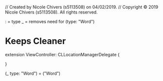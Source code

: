 //  Created by Nicole Chivers (s5113508) on 04/02/2019.
//  Copyright © 2019 Nicole Chivers (s5113508). All rights reserved.

: = type
_ = removes need for (type: "Word")

# Keeps Cleaner
extension ViewController: CLLocationManagerDelegate {
    
}

(_ type: "Word") = ("Word")
